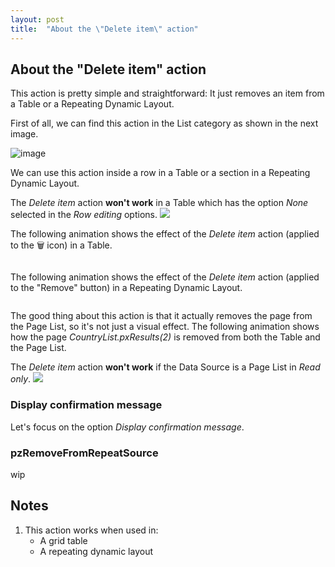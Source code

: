 ```yaml
---
layout: post
title:  "About the \"Delete item\" action"
---
```


## About the "Delete item" action

This action is pretty simple and straightforward: It just removes an item from a Table or a Repeating Dynamic Layout. 

First of all, we can find this action in the List category as shown in the next image.

![image](https://user-images.githubusercontent.com/19811297/141845370-be3a5538-aada-429b-8b5d-c5be8579be58.png)

We can use this action inside a row in a Table or a section in a Repeating Dynamic Layout.

<div class="block warning">
    The <em>Delete item</em> action <strong>won't work</strong> in a Table which has the option <em>None</em> selected in the <em>Row editing</em> options.
    <img src="https://user-images.githubusercontent.com/19811297/142218077-c45b0b17-6cb1-44df-835e-6ccc84910792.png" />
</div>

The following animation shows the effect of the _Delete item_ action (applied to the 🗑 icon) in a Table. 

<img data-gifffer="https://raw.githubusercontent.com/dfrankmv/pegablog/gh-pages/img/SMYeIXpBrj.gif" />

The following animation shows the effect of the _Delete item_ action (applied to the "Remove" button) in a Repeating Dynamic Layout.

<img data-gifffer="https://raw.githubusercontent.com/dfrankmv/pegablog/gh-pages/img/xt4ddcBPwT.gif" />

The good thing about this action is that it actually removes the page from the Page List, so it's not just a visual effect. The following animation shows how the page _CountryList.pxResults(2)_ is removed from both the Table and the Page List.

<img data-gifffer="https://raw.githubusercontent.com/dfrankmv/pegablog/gh-pages/img/zLzhMNY5EU.gif" />

<div class="block important">
    The <em>Delete item</em> action <strong>won't work</strong> if the Data Source is a Page List in <em>Read only</em>.
    <img src="https://user-images.githubusercontent.com/19811297/141976362-6fbb50c6-2f7a-418f-982f-4c47ad4ce06b.png" />
</div>

### Display confirmation message

Let's focus on the option _Display confirmation message_.

### pzRemoveFromRepeatSource
wip

## Notes
1. This action works when used in:
    - A grid table
    - A repeating dynamic layout



